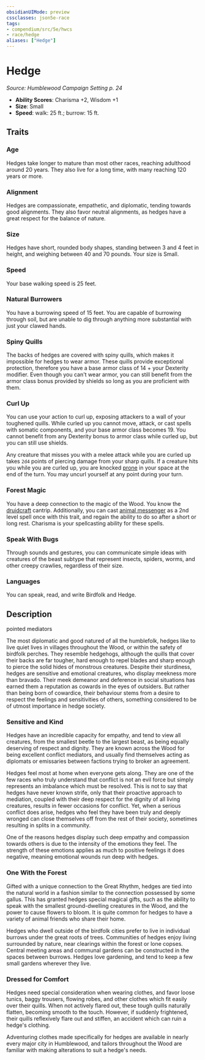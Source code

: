 ```yaml
---
obsidianUIMode: preview
cssclasses: json5e-race
tags:
- compendium/src/5e/hwcs
- race/hedge
aliases: ["Hedge"]
---
```

# Hedge
*Source: Humblewood Campaign Setting p. 24*  

- **Ability Scores**: Charisma +2, Wisdom +1
- **Size**: Small
- **Speed**: walk: 25 ft.; burrow: 15 ft.

## Traits

### Age

Hedges take longer to mature than most other races, reaching adulthood around 20 years. They also live for a long time, with many reaching 120 years or more.

### Alignment

Hedges are compassionate, empathetic, and diplomatic, tending towards good alignments. They also favor neutral alignments, as hedges have a great respect for the balance of nature.

### Size

Hedges have short, rounded body shapes, standing between 3 and 4 feet in height, and weighing between 40 and 70 pounds. Your size is Small.

### Speed

Your base walking speed is 25 feet.

### Natural Burrowers

You have a burrowing speed of 15 feet. You are capable of burrowing through soil, but are unable to dig through anything more substantial with just your clawed hands.

### Spiny Quills

The backs of hedges are covered with spiny quills, which makes it impossible for hedges to wear armor. These quills provide exceptional protection, therefore you have a base armor class of 14 + your Dexterity modifier. Even though you can't wear armor, you can still benefit from the armor class bonus provided by shields so long as you are proficient with them.

### Curl Up

You can use your action to curl up, exposing attackers to a wall of your toughened quills. While curled up you cannot move, attack, or cast spells with somatic components, and your base armor class becomes 19. You cannot benefit from any Dexterity bonus to armor class while curled up, but you can still use shields.

Any creature that misses you with a melee attack while you are curled up takes `2d4` points of piercing damage from your sharp quills. If a creature hits you while you are curled up, you are knocked [prone](Mechanics/Rules/conditions.md#Prone) in your space at the end of the turn. You may uncurl yourself at any point during your turn.

### Forest Magic

You have a deep connection to the magic of the Wood. You know the [druidcraft](Mechanics/spells/druidcraft.md) cantrip. Additionally, you can cast [animal messenger](Mechanics/spells/animal-messenger.md) as a 2nd level spell once with this trait, and regain the ability to do so after a short or long rest. Charisma is your spellcasting ability for these spells.

### Speak With Bugs

Through sounds and gestures, you can communicate simple ideas with creatures of the beast subtype that represent insects, spiders, worms, and other creepy crawlies, regardless of their size.

### Languages

You can speak, read, and write Birdfolk and Hedge.

## Description

pointed mediators

The most diplomatic and good natured of all the humblefolk, hedges like to live quiet lives in villages throughout the Wood, or within the safety of birdfolk perches. They resemble hedgehogs, although the quills that cover their backs are far tougher, hard enough to repel blades and sharp enough to pierce the solid hides of monstrous creatures. Despite their sturdiness, hedges are sensitive and emotional creatures, who display meekness more than bravado. Their meek demeanor and deference in social situations has earned them a reputation as cowards in the eyes of outsiders. But rather than being born of cowardice, their behaviour stems from a desire to respect the feelings and sensitivities of others, something considered to be of utmost importance in hedge society.

### Sensitive and Kind

Hedges have an incredible capacity for empathy, and tend to view all creatures, from the smallest beetle to the largest beast, as being equally deserving of respect and dignity. They are known across the Wood for being excellent conflict mediators, and usually find themselves acting as diplomats or emissaries between factions trying to broker an agreement.

Hedges feel most at home when everyone gets along. They are one of the few races who truly understand that conflict is not an evil force but simply represents an imbalance which must be resolved. This is not to say that hedges have never known strife, only that their proactive approach to mediation, coupled with their deep respect for the dignity of all living creatures, results in fewer occasions for conflict. Yet, when a serious conflict does arise, hedges who feel they have been truly and deeply wronged can close themselves off from the rest of their society, sometimes resulting in splits in a community.

One of the reasons hedges display such deep empathy and compassion towards others is due to the intensity of the emotions they feel. The strength of these emotions applies as much to positive feelings it does negative, meaning emotional wounds run deep with hedges.

### One With the Forest

Gifted with a unique connection to the Great Rhythm, hedges are tied into the natural world in a fashion similar to the connection possessed by some gallus. This has granted hedges special magical gifts, such as the ability to speak with the smallest ground-dwelling creatures in the Wood, and the power to cause flowers to bloom. It is quite common for hedges to have a variety of animal friends who share their home.

Hedges who dwell outside of the birdfolk cities prefer to live in individual burrows under the great roots of trees. Communities of hedges enjoy living surrounded by nature, near clearings within the forest or lone copses. Central meeting areas and communal gardens can be constructed in the spaces between burrows. Hedges love gardening, and tend to keep a few small gardens wherever they live.

### Dressed for Comfort

Hedges need special consideration when wearing clothes, and favor loose tunics, baggy trousers, flowing robes, and other clothes which fit easily over their quills. When not actively flared out, these tough quills naturally flatten, becoming smooth to the touch. However, if suddenly frightened, their quills reflexively flare out and stiffen, an accident which can ruin a hedge's clothing.

Adventuring clothes made specifically for hedges are available in nearly every major city in Humblewood, and tailors throughout the Wood are familiar with making alterations to suit a hedge's needs.